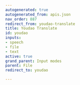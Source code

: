 ```yaml
---
autogenerated: true
autogenerated_from: apis.json
nav_order: 887
redirect_from: youdao-translate
title: Youdao Translate
id: youdao
inputs:
- speech
- file
- text
active: true
grand_parent: Input modes
parent: File
redirect_to: youdao

---
```


